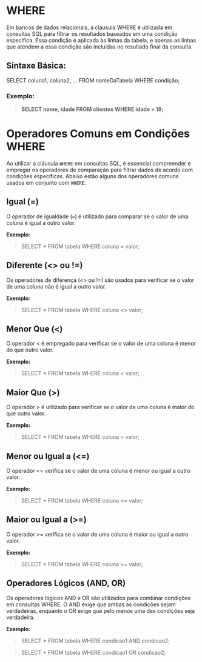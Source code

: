 # WHERE

Em bancos de dados relacionais, a cláusula WHERE é utilizada em consultas SQL para filtrar os resultados baseados em uma condição específica. Essa condição é aplicada às linhas da tabela, e apenas as linhas que atendem a essa condição são incluídas no resultado final da consulta.

## Sintaxe Básica:

SELECT coluna1, coluna2, ... FROM nomeDaTabela WHERE condição;

### Exemplo:

>**SELECT nome, idade FROM clientes WHERE idade > 18;**

# Operadores Comuns em Condições WHERE

Ao utilizar a cláusula `WHERE` em consultas SQL, é essencial compreender e empregar os operadores de comparação para filtrar dados de acordo com condições específicas. Abaixo estão alguns dos operadores comuns usados em conjunto com `WHERE`:

## Igual (=)

O operador de igualdade (`=`) é utilizado para comparar se o valor de uma coluna é igual a outro valor.

**Exemplo:**

> SELECT * FROM tabela WHERE coluna = valor;

## Diferente (<> ou !=)

Os operadores de diferença (<> ou !=) são usados para verificar se o valor de uma coluna não é igual a outro valor.

**Exemplo:**


>SELECT * FROM tabela WHERE coluna <> valor;

## Menor Que (<)

O operador < é empregado para verificar se o valor de uma coluna é menor do que outro valor.

**Exemplo:**

>SELECT * FROM tabela WHERE coluna < valor;

## Maior Que (>)

O operador > é utilizado para verificar se o valor de uma coluna é maior do que outro valor.

**Exemplo:**

> SELECT * FROM tabela WHERE coluna > valor;

## Menor ou Igual a (<=)
O operador <= verifica se o valor de uma coluna é menor ou igual a outro valor.

**Exemplo:**


>SELECT * FROM tabela WHERE coluna <= valor;

## Maior ou Igual a (>=)

O operador >= verifica se o valor de uma coluna é maior ou igual a outro valor.

**Exemplo:**


> SELECT * FROM tabela WHERE coluna >= valor;

## Operadores Lógicos (AND, OR)

Os operadores lógicos AND e OR são utilizados para combinar condições em consultas WHERE. O AND exige que ambas as condições sejam verdadeiras, enquanto o OR exige que pelo menos uma das condições seja verdadeira.

**Exemplo:**

>SELECT * FROM tabela WHERE condicao1 AND condicao2;

>SELECT * FROM tabela WHERE condicao1 OR condicao2;
